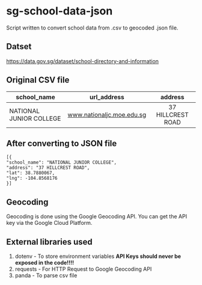 # sg-school-data-json
Script written to convert school data from .csv to geocoded .json file.

## Datset 
https://data.gov.sg/dataset/school-directory-and-information

## Original CSV file

| school_name | url_address | address |
| ----------- | :---------: | :-------:|
| NATIONAL JUNIOR COLLEGE | www.nationaljc.moe.edu.sg | 37 HILLCREST ROAD |

## After converting to JSON file
```
[{
"school_name": "NATIONAL JUNIOR COLLEGE", 
"address": "37 HILLCREST ROAD", 
"lat": 38.7880067, 
"lng": -104.8568176
}]
```

## Geocoding
Geocoding is done using the Google Geocoding API. You can get the API key via the Google Cloud Platform.

## External libraries used 
1. dotenv    - To store environment variables **API Keys should never be exposed in the code!!!!**
2. requests  - For HTTP Request to Google Geocoding API
3. panda     - To parse csv file

